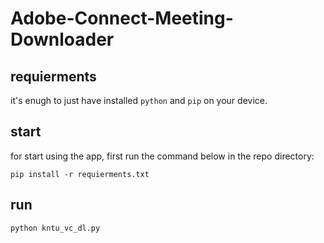 # Adobe-Connect-Meeting-Downloader

## requierments
it's enugh to just have installed `python` and `pip` on your device.

## start
for start using the app, first run the command below in the repo directory:
```
pip install -r requierments.txt
```
## run
```
python kntu_vc_dl.py
```
